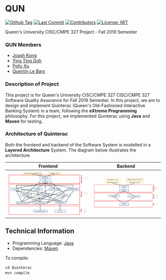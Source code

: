 # QUN
[![Github Tag](https://img.shields.io/github/v/tag/joash-jw/QUN)](https://github.com/Joash-JW/QUN/releases/tag/v6.1) [![Last Commit](https://img.shields.io/github/last-commit/joash-jw/QUN)]() [![Contributors](https://img.shields.io/github/contributors/joash-jw/QUN)]() [![License: MIT](https://img.shields.io/github/license/joash-jw/QUN)](https://opensource.org/licenses/MIT)

Queen's University CISC/CMPE 327 Project - Fall 2019 Semester

### QUN Members
- [Joash Kong](https://github.com/Joash-JW)
- [Ying Ting Goh](https://github.com/YingTing04)
- [Polly Xu](https://github.com/polly-xuzy)
- [Quentin Le Bars](https://github.com/LeBarsQuentin)

### Description of Project
This project is for Queen's University CISC/CMPE 327 CISC/CMPE 327 Software Quality Assurance for Fall 2019 Semester. In this project, we are to design and implement Quinterac (Queen's Old-Fashioned Interactive Banking System) in a team, following the **eXtreme Programming** philosophy. For this project, we implemented Quinterac using **Java** and **Maven** for testing.

### Architecture of Quinterac
Both the frontend and backend of the Software System is modelled in a **Layered Architecture** System. The diagram below illustrates the architecture.

| Frontend | Backend |
| :------: | :-----: |
|![frontend img](./frontend.PNG)|![backend img](./backend.PNG)|

## Technical Information
- Programming Language: [Java](https://www.java.com/en/)
- Dependencies: [Maven](https://maven.apache.org/)

To compile:
```java
cd Quinterac
mvn compile
```
